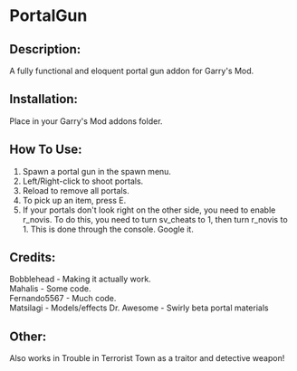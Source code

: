 PortalGun
=========
Description:
-----
A fully functional and eloquent portal gun addon for Garry's Mod.

Installation:
------
Place in your Garry's Mod addons folder.

How To Use:
------
1. Spawn a portal gun in the spawn menu.
2. Left/Right-click to shoot portals.
3. Reload to remove all portals.
4. To pick up an item, press E.
5. If your portals don't look right on the other side, you need to enable r_novis. To do this, you need to turn sv_cheats to 1, then turn r_novis to 1. This is done through the console. Google it.

Credits:
-------
Bobblehead - Making it actually work.  
Mahalis - Some code.  
Fernando5567 - Much code.  
Matsilagi - Models/effects
Dr. Awesome - Swirly beta portal materials

Other:
------
Also works in Trouble in Terrorist Town as a traitor and detective weapon!
